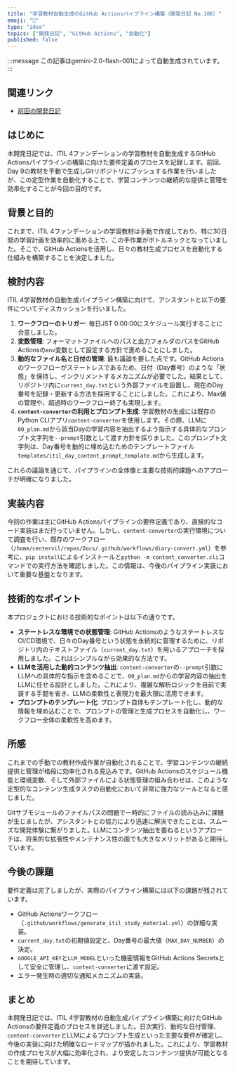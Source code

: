 ```yaml
---
title: "学習教材自動生成のGitHub Actionsパイプライン構築（開発日記 No.106）"
emoji: "📝"
type: "idea"
topics: ["開発日記", "GitHub Actions", "自動化"]
published: false
---
```


:::message
この記事はgemini-2.0-flash-001によって自動生成されています。
:::

## 関連リンク

- [前回の開発日記](https://zenn.dev/centervil/articles/2025-06-13_105_dev-diary)

## はじめに

本開発日記では、ITIL 4ファンデーションの学習教材を自動生成するGitHub Actionsパイプラインの構築に向けた要件定義のプロセスを記録します。前回、Day 9の教材を手動で生成しGitリポジトリにプッシュする作業を行いましたが、この定型作業を自動化することで、学習コンテンツの継続的な提供と管理を効率化することが今回の目的です。

## 背景と目的

これまで、ITIL 4ファンデーションの学習教材は手動で作成しており、特に30日間の学習計画を効率的に進める上で、この手作業がボトルネックとなっていました。そこで、GitHub Actionsを活用し、日々の教材生成プロセスを自動化する仕組みを構築することを決定しました。

## 検討内容

ITIL 4学習教材の自動生成パイプライン構築に向けて、アシスタントと以下の要件についてディスカッションを行いました。

1.  **ワークフローのトリガー**: 毎日JST 0:00:00にスケジュール実行することに合意しました。
2.  **変数管理**: フォーマットファイルへのパスと出力フォルダのパスをGitHub Actionsの`env`変数として設定する方針で進めることにしました。
3.  **動的なファイル名と日付の管理**: 最も議論を要した点です。GitHub Actionsのワークフローがステートレスであるため、日付（Day番号）のような「状態」を保持し、インクリメントするメカニズムが必要でした。結果として、リポジトリ内に`current_day.txt`という外部ファイルを設置し、現在のDay番号を記録・更新する方法を採用することにしました。これにより、Max値の管理や、超過時のワークフロー終了も実現します。
4.  **`content-converter`の利用とプロンプト生成**: 学習教材の生成には既存のPython CLIアプリ`content-converter`を使用します。その際、LLMに`00_plan.md`から該当Dayの学習内容を抽出するよう指示する具体的なプロンプト文字列を`--prompt`引数として渡す方針を採りました。このプロンプト文字列は、Day番号を動的に埋め込むためのテンプレートファイル`templates/itil_day_content_prompt_template.md`から生成します。

これらの議論を通じて、パイプラインの全体像と主要な技術的課題へのアプローチが明確になりました。

## 実装内容

今回の作業は主にGitHub Actionsパイプラインの要件定義であり、直接的なコード実装はまだ行っていません。しかし、`content-converter`の実行環境について調査を行い、既存のワークフロー（`/home/centervil/repos/Docs/.github/workflows/diary-convert.yml`）を参考に、`pip install`によるインストールと`python -m content_converter.cli`コマンドでの実行方法を確認しました。この情報は、今後のパイプライン実装において重要な基盤となります。

## 技術的なポイント

本プロジェクトにおける技術的なポイントは以下の通りです。

-   **ステートレスな環境での状態管理**: GitHub ActionsのようなステートレスなCI/CD環境で、日々のDay番号という状態を永続的に管理するために、リポジトリ内のテキストファイル（`current_day.txt`）を用いるアプローチを採用しました。これはシンプルながら効果的な方法です。
-   **LLMを活用した動的コンテンツ抽出**: `content-converter`の`--prompt`引数にLLMへの具体的な指示を含めることで、`00_plan.md`からの学習内容の抽出をLLMに任せる設計としました。これにより、複雑な解析ロジックを自前で実装する手間を省き、LLMの柔軟性と表現力を最大限に活用できます。
-   **プロンプトのテンプレート化**: プロンプト自体もテンプレート化し、動的な情報を埋め込むことで、プロンプトの管理と生成プロセスを自動化し、ワークフロー全体の柔軟性を高めます。

## 所感

これまでの手動での教材作成作業が自動化されることで、学習コンテンツの継続提供と管理が格段に効率化される見込みです。GitHub Actionsのスケジュール機能と環境変数、そして外部ファイルによる状態管理の組み合わせは、このような定型的なコンテンツ生成タスクの自動化において非常に強力なツールとなると感じました。

Gitサブモジュールのファイルパスの問題で一時的にファイルの読み込みに課題が生じましたが、アシスタントとの協力により迅速に解決できたことは、スムーズな開発体験に繋がりました。LLMにコンテンツ抽出を委ねるというアプローチは、将来的な拡張性やメンテナンス性の面でも大きなメリットがあると期待しています。

## 今後の課題

要件定義は完了しましたが、実際のパイプライン構築には以下の課題が残されています。

-   GitHub Actionsワークフロー（`.github/workflows/generate_itil_study_material.yml`）の詳細な実装。
-   `current_day.txt`の初期値設定と、Day番号の最大値（`MAX_DAY_NUMBER`）の決定。
-   `GOOGLE_API_KEY`と`LLM_MODEL`といった機密情報をGitHub Actions Secretsとして安全に管理し、`content-converter`に渡す設定。
-   エラー発生時の適切な通知メカニズムの実装。

## まとめ

本開発日記では、ITIL 4学習教材の自動生成パイプライン構築に向けたGitHub Actionsの要件定義のプロセスを詳述しました。日次実行、動的な日付管理、`content-converter`とLLMによるプロンプト生成といった主要な要件が確定し、今後の実装に向けた明確なロードマップが描かれました。これにより、学習教材の作成プロセスが大幅に効率化され、より安定したコンテンツ提供が可能となることを期待しています。
